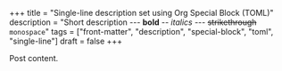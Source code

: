 +++
title = "Single-line description set using Org Special Block (TOML)"
description = "Short description --- **bold** -- _italics_ --- ~~strikethrough~~ `monospace`"
tags = ["front-matter", "description", "special-block", "toml", "single-line"]
draft = false
+++

Post content.
